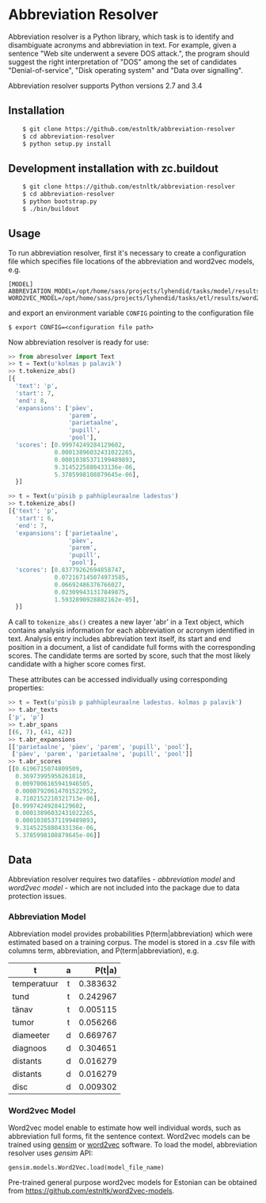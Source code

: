 Abbreviation Resolver
=====================
Abbreviation resolver is a Python library, which task is to identify and 
disambiguate acronyms and abbreviation in text.
For example, given a sentence "Web site underwent a severe DOS attack.", 
the program should suggest the right interpretation of "DOS" among the set 
of candidates "Denial-of-service", "Disk operating system" and "Data over signalling".


Abbreviation resolver supports Python versions 2.7 and 3.4 


Installation
------------
```bash
    $ git clone https://github.com/estnltk/abbreviation-resolver
    $ cd abbreviation-resolver
    $ python setup.py install
```


Development installation with zc.buildout
-----------------------------------------
```bash    
    $ git clone https://github.com/estnltk/abbreviation-resolver
    $ cd abbreviation-resolver
    $ python bootstrap.py
    $ ./bin/buildout
```


Usage
-----
To run abbreviation resolver, first it's necessary to create a configuration file which specifies file locations of the abbreviation and word2vec models, e.g.
```
[MODEL]
ABBREVIATION_MODEL=/opt/home/sass/projects/lyhendid/tasks/model/results/model.csv
WORD2VEC_MODEL=/opt/home/sass/projects/lyhendid/tasks/etl/results/word2vec/all.snts.word.wvm
```
and export an environment variable `CONFIG` pointing to the configuration file
```
$ export CONFIG=<configuration file path>
```

Now abbreviation resolver is ready for use:
```python
>> from abresolver import Text
>> t = Text(u'kolmas p palavik')
>> t.tokenize_abs()
[{
  'text': 'p',
  'start': 7,
  'end': 8,
  'expansions': ['päev',
                 'parem',
                 'parietaalne',
                 'pupill',
                 'pool'],
  'scores': [0.99974249284129602,
             0.00013896032431022265,
             0.00010385371199489893,
             9.3145225880433136e-06,
             5.3785998108879645e-06],
  }]

>> t = Text(u'püsib p pahhüpleuraalne ladestus')
>> t.tokenize_abs()
[{'text': 'p',
  'start': 6,
  'end': 7,
  'expansions': ['parietaalne',
                 'päev',
                 'parem',
                 'pupill',
                 'pool'],
  'scores': [0.83779262694858747,
             0.072167145074973585,
             0.06692486376766027,
             0.023099431317849875,
             1.5932890928882162e-05],
  }]
```

A call to `tokenize_abs()` creates a new layer 'abr' in a Text object,
which contains analysis information for each abbreviation or acronym identified in text.
Analysis entry includes abbreviation text itself,  its start and end position in a document,
a list of candidate full forms with the corresponding scores.
The candidate terms are sorted by score, such that the most likely candidate 
with a higher score comes first.

These attributes can be accessed individually using corresponding properties:
```python
>> t = Text(u'püsib p pahhüpleuraalne ladestus. kolmas p palavik')
>> t.abr_texts
['p', 'p']
>> t.abr_spans
[(6, 7), (41, 42)]
>> t.abr_expansions
[['parietaalne', 'päev', 'parem', 'pupill', 'pool'],
 ['päev', 'parem', 'parietaalne', 'pupill', 'pool']]
>> t.abr_scores
[[0.6196715074809509,
  0.36973995956261818,
  0.0097006165941946505,
  0.00087920614701522952,
  8.7102152210321713e-06],
 [0.99974249284129602,
  0.00013896032431022265,
  0.00010385371199489893,
  9.3145225880433136e-06,
  5.3785998108879645e-06]]
```


Data
----
Abbreviation resolver requires two datafiles - *abbreviation model* and *word2vec model* - which are not included into the package due to data protection issues. 


### Abbreviation Model
Abbreviation model provides probabilities P(term|abbreviation) which were estimated based on a training corpus.
The model is stored in a .csv file with columns term, abbreviation, and P(term|abbreviation), e.g.

| t             | a             | P(t\|a)  |
| ------------- |:-------------:| --------:|
| temperatuur   | t             | 0.383632 |
| tund          | t             | 0.242967 |
| tänav         | t             | 0.005115 |
| tumor         | t             | 0.056266 |
| diameeter     | d             | 0.669767 |
| diagnoos      | d             | 0.304651 |
| distants      | d             | 0.016279 |
| distants      | d             | 0.016279 |
| disc          | d             | 0.009302 |


### Word2vec Model
Word2vec model enable to estimate how well individual words, such as abbreviation full forms, fit the sentence context.
Word2vec models can be trained using [gensim](https://radimrehurek.com/gensim/) or [word2vec](https://code.google.com/p/word2vec/) software. 
To load the model, abbreviation resolver uses *gensim* API:
```
gensim.models.Word2Vec.load(model_file_name)
```
Pre-trained general purpose word2vec models for Estonian can be obtained from https://github.com/estnltk/word2vec-models.


